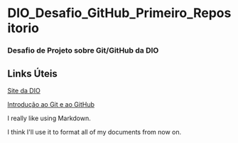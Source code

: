 
# <h1>DIO_Desafio_GitHub_Primeiro_Repositorio</h1>
<h3>Desafio de Projeto sobre Git/GitHub da DIO</h3>

## <h2>Links Úteis</h2>
[Site da DIO](https://web.dio.me/play)

[Introdução ao Git e ao GitHub](https://web.dio.me/course/introducao-ao-git-e-ao-github/learning/75b9fe49-6ed4-4480-83a7-7e37fc356aa9)

  <p>I really like using Markdown.</p>
       I think I'll use it to format all of my documents from now on.
